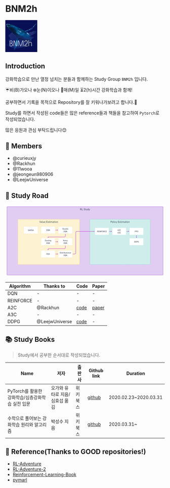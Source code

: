 # BNM2h
<img src="./img/BNM2h.png" width="20%" height="20%" class="center" ></img>



## Introduction
강화학습으로 만난 열정 넘치는 분들과 함께하는 Study Group `BNM2h` 입니다.

:umbrella:비(B)가오나 :snowflake:눈(N)이오나 :date:매(M)일 :hourglass_flowing_sand:2(h)시간 강화학습과 함께!

공부하면서 기록을 목적으로 Repository를 잘 키워나가보려고 합니다.:seedling:

Study를 하면서 작성된 code들은 많은 reference들과 책들을 참고하여 `Pytorch`로 작성되었습니다.

많은 응원과 관심 부탁드립니다:blush:




## :busts_in_silhouette: Members 
* @curieuxjy 
* @Rackhun
* @11wooa
* @jeongeun980906
* @LeejwUniverse



## :paw_prints: Study Road 
![study_road](./img/study_road.png)

|Algorithm|Thanks to|Code|Paper|
|-|-|-|-|
|DQN|-|-|-|
|REINFORCE|-|-|-|
|A2C|@Rackhun|[code](./pytorch-DS-051/rackhun/1_A2C_pendulum/)|[paper](https://arxiv.org/abs/1602.01783)|
|A3C|-|-|-|-|
|DDPG|@LeejwUniverse|[code](./pytorch-DS-051/jungwoo/DDPG_Pendulum.ipynb)|-|




## :books: Study Books 
> Study에서 공부한 순서대로 작성되었습니다.

|Name|저자|출판사|Github link|Duration|
|-|-|-|-|-|
|PyTorch를 활용한 강화학습/심층강화학습 실전 입문|오가와 유타로 지음/심효섭 옮김|위키북스|[github](https://github.com/wikibook/pytorch-drl)|2020.02.23~2020.03.31|
|수학으로 풀어보는 강화학습 원리와 알고리즘|박성수 지음|위키북스|[github](https://github.com/pasus/Reinforcement-Learning-Book)|2020.03.31~|



## :bookmark_tabs: Reference(Thanks to GOOD repositories!)
* [RL-Adventure](https://github.com/higgsfield/RL-Adventure)
* [RL-Adventure-2](https://github.com/BNM2h/RL-Adventure-2)
* [Reinforcement-Learning-Book](https://github.com/Yeachan-Heo/Reinforcement-Learning-Book)
* [pymarl](https://github.com/oxwhirl/pymarl)
